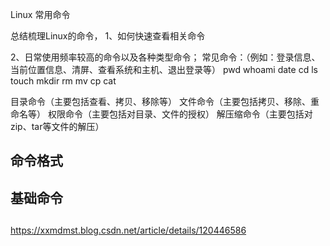 Linux 常用命令

总结梳理Linux的命令，
1、如何快速查看相关命令

2、日常使用频率较高的命令以及各种类型命令；
常见命令：（例如：登录信息、当前位置信息、清屏、查看系统和主机、退出登录等）
    pwd
    whoami
    date
    cd
    ls
    touch
    mkdir
    rm
    mv
    cp
    cat

目录命令（主要包括查看、拷贝、移除等）
文件命令（主要包括拷贝、移除、重命名等）
权限命令（主要包括对目录、文件的授权）
解压缩命令（主要包括对zip、tar等文件的解压）

## 命令格式

## 基础命令

## 

https://xxmdmst.blog.csdn.net/article/details/120446586